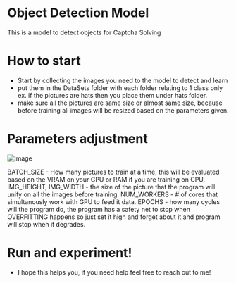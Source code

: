# Object Detection Model
 This is a model to detect objects for Captcha Solving

# How to start
- Start by collecting the images you need to the model to detect and learn
- put them in the DataSets folder with each folder relating to 1 class only ex. if the pictures are hats then you place them under hats folder.
- make sure all the pictures are same size or almost same size, because before training all images will be resized based on the parameters given.

# Parameters adjustment
![image](https://github.com/user-attachments/assets/2652f4a7-9841-4cf9-a434-a07fdd58b575)

BATCH_SIZE - How many pictures to train at a time, this will be evaluated based on the VRAM on your GPU or RAM if you are training on CPU.
IMG_HEIGHT, IMG_WIDTH - the size of the picture that the program will unify on all the images before training.
NUM_WORKERS - # of cores that simultanously work with GPU to feed it data.
EPOCHS - how many cycles will the program do, the program has a safety net to stop when OVERFITTING happens so just set it high and forget about it and program will stop when it degrades.


# Run and experiment!
- I hope this helps you, if you need help feel free to reach out to me!

